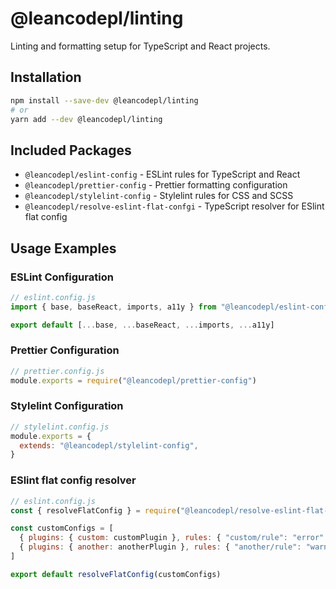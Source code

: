 # @leancodepl/linting

Linting and formatting setup for TypeScript and React projects.

## Installation

```bash
npm install --save-dev @leancodepl/linting
# or
yarn add --dev @leancodepl/linting
```

## Included Packages

- `@leancodepl/eslint-config` - ESLint rules for TypeScript and React
- `@leancodepl/prettier-config` - Prettier formatting configuration
- `@leancodepl/stylelint-config` - Stylelint rules for CSS and SCSS
- `@leancodepl/resolve-eslint-flat-confgi` - TypeScript resolver for ESlint flat config

## Usage Examples

### ESLint Configuration

```javascript
// eslint.config.js
import { base, baseReact, imports, a11y } from "@leancodepl/eslint-config"

export default [...base, ...baseReact, ...imports, ...a11y]
```

### Prettier Configuration

```javascript
// prettier.config.js
module.exports = require("@leancodepl/prettier-config")
```

### Stylelint Configuration

```javascript
// stylelint.config.js
module.exports = {
  extends: "@leancodepl/stylelint-config",
}
```

### ESlint flat config resolver

```javascript
// eslint.config.js
const { resolveFlatConfig } = require("@leancodepl/resolve-eslint-flat-config")

const customConfigs = [
  { plugins: { custom: customPlugin }, rules: { "custom/rule": "error" } },
  { plugins: { another: anotherPlugin }, rules: { "another/rule": "warn" } },
]

export default resolveFlatConfig(customConfigs)
```
